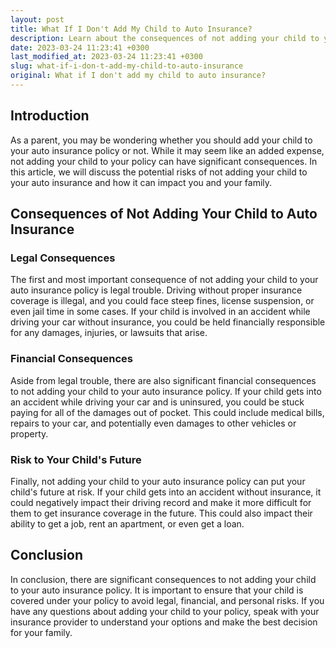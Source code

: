 ```yaml
---
layout: post
title: What If I Don't Add My Child to Auto Insurance?
description: Learn about the consequences of not adding your child to your auto insurance policy.
date: 2023-03-24 11:23:41 +0300
last_modified_at: 2023-03-24 11:23:41 +0300
slug: what-if-i-don-t-add-my-child-to-auto-insurance
original: What if I don't add my child to auto insurance?
---
```

## Introduction

As a parent, you may be wondering whether you should add your child to your auto insurance policy or not. While it may seem like an added expense, not adding your child to your policy can have significant consequences. In this article, we will discuss the potential risks of not adding your child to your auto insurance and how it can impact you and your family.

## Consequences of Not Adding Your Child to Auto Insurance

### Legal Consequences

The first and most important consequence of not adding your child to your auto insurance policy is legal trouble. Driving without proper insurance coverage is illegal, and you could face steep fines, license suspension, or even jail time in some cases. If your child is involved in an accident while driving your car without insurance, you could be held financially responsible for any damages, injuries, or lawsuits that arise.

### Financial Consequences

Aside from legal trouble, there are also significant financial consequences to not adding your child to your auto insurance policy. If your child gets into an accident while driving your car and is uninsured, you could be stuck paying for all of the damages out of pocket. This could include medical bills, repairs to your car, and potentially even damages to other vehicles or property.

### Risk to Your Child's Future

Finally, not adding your child to your auto insurance policy can put your child's future at risk. If your child gets into an accident without insurance, it could negatively impact their driving record and make it more difficult for them to get insurance coverage in the future. This could also impact their ability to get a job, rent an apartment, or even get a loan.

## Conclusion

In conclusion, there are significant consequences to not adding your child to your auto insurance policy. It is important to ensure that your child is covered under your policy to avoid legal, financial, and personal risks. If you have any questions about adding your child to your policy, speak with your insurance provider to understand your options and make the best decision for your family.